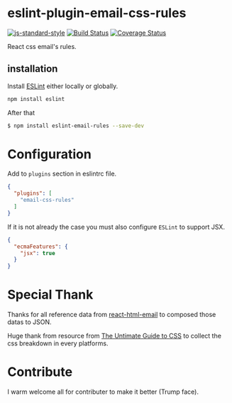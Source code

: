 # eslint-plugin-email-css-rules
[![js-standard-style](https://cdn.rawgit.com/standard/standard/master/badge.svg)](http://standardjs.com)
[![Build Status](https://travis-ci.org/taskworld/eslint-plugin-email-css-rules.svg?branch=master)](https://travis-ci.org/taskworld/eslint-plugin-email-css-rules)
[![Coverage Status](https://coveralls.io/repos/github/taskworld/eslint-plugin-email-css-rules/badge.svg?branch=master)](https://coveralls.io/github/taskworld/eslint-plugin-email-css-rules?branch=master)

React css email's rules.

## installation
Install [ESLint](https://github.com/eslint/eslint) either locally or globally.

```sh
npm install eslint
```

After that

```sh
$ npm install eslint-email-rules --save-dev
```

# Configuration

Add to ```plugins``` section in eslintrc file.

```json
{
  "plugins": [
    "email-css-rules"
  ]
}
```

If it is not already the case you must also configure `ESLint` to support JSX.

```json
{
  "ecmaFeatures": {
    "jsx": true
  }
}
```

# Special Thank

 Thanks for all reference data from [react-html-email](https://github.com/chromakode/react-html-email) to composed those datas to JSON.

 Huge thank from resource from [The Untimate Guide to CSS](https://www.campaignmonitor.com/css/) to collect the css breakdown in every platforms.

# Contribute
I warm welcome all for contributer to make it better (Trump face).
